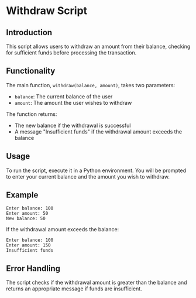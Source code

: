 # Withdraw Script

## Introduction
This script allows users to withdraw an amount from their balance, checking for sufficient funds before processing the transaction.

## Functionality
The main function, `withdraw(balance, amount)`, takes two parameters:
- `balance`: The current balance of the user
- `amount`: The amount the user wishes to withdraw

The function returns:
- The new balance if the withdrawal is successful
- A message "Insufficient funds" if the withdrawal amount exceeds the balance

## Usage
To run the script, execute it in a Python environment. You will be prompted to enter your current balance and the amount you wish to withdraw.

## Example
```
Enter balance: 100
Enter amount: 50
New balance: 50
```
If the withdrawal amount exceeds the balance:
```
Enter balance: 100
Enter amount: 150
Insufficient funds
```

## Error Handling
The script checks if the withdrawal amount is greater than the balance and returns an appropriate message if funds are insufficient.
